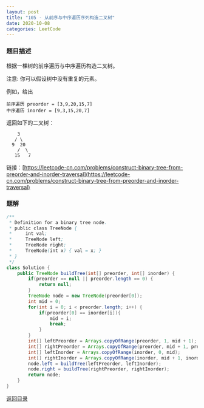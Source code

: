 ```yaml
---
layout: post
title: "105 - 从前序与中序遍历序列构造二叉树"
date: 2020-10-08
categories: LeetCode
---
```


### **题目描述**
根据一棵树的前序遍历与中序遍历构造二叉树。

注意:
你可以假设树中没有重复的元素。

例如，给出
```
前序遍历 preorder = [3,9,20,15,7]
中序遍历 inorder = [9,3,15,20,7]
```
返回如下的二叉树：
```
    3
   / \
  9  20
    /  \
   15   7
```

链接：[https://leetcode-cn.com/problems/construct-binary-tree-from-preorder-and-inorder-traversal](https://leetcode-cn.com/problems/construct-binary-tree-from-preorder-and-inorder-traversal)






### **题解**
``` java
/**
 * Definition for a binary tree node.
 * public class TreeNode {
 *     int val;
 *     TreeNode left;
 *     TreeNode right;
 *     TreeNode(int x) { val = x; }
 * }
 */
class Solution {
    public TreeNode buildTree(int[] preorder, int[] inorder) {
        if(preorder == null || preorder.length == 0) {
            return null;
        }
        TreeNode node = new TreeNode(preorder[0]);
        int mid = 0;
        for(int i = 0; i < preorder.length; i++) {
            if(preorder[0] == inorder[i]){
                mid = i;
                break;
            }
        }
        int[] leftPreorder = Arrays.copyOfRange(preorder, 1, mid + 1);
        int[] rightPreorder = Arrays.copyOfRange(preorder, mid + 1, preorder.length);
        int[] leftInorder = Arrays.copyOfRange(inorder, 0, mid);
        int[] rightInorder = Arrays.copyOfRange(inorder, mid + 1, inorder.length);
        node.left = buildTree(leftPreorder, leftInorder);
        node.right = buildTree(rightPreorder, rightInorder);
        return node;
    }
}
```

[返回目录](https://maxwell-blog.cn/leetcode/2020/10/08/leetcode.html)